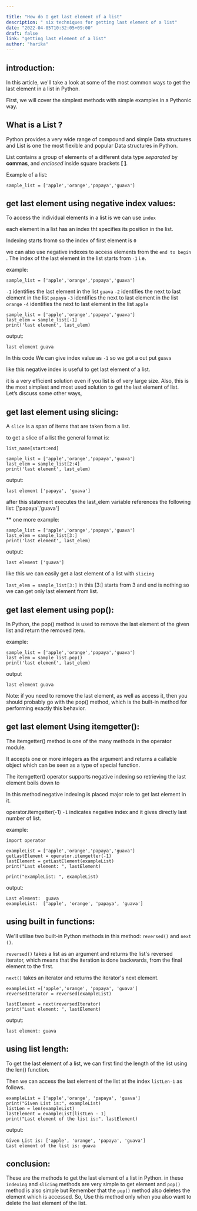 ```yaml
---

title: "How do I get last element of a list"
description: " six techniques for getting last element of a list"
date: "2022-04-05T10:32:05+09:00"
draft: false
link: "getting last element of a list"
author: "harika"
---
```


## introduction:

In this article, we'll take a look at some of the most common ways to get the last element in a list in Python.

First, we will cover the simplest methods with simple examples in a Pythonic way.

## What is a List ?

Python provides a very wide range of compound and simple Data structures and List is one the most flexible and popular Data structures in Python.

List contains a group of elements of a different data type *separated* by **commas**, and *enclosed* inside square brackets **[ ]**. 

Example of a list:

```
sample_list = ['apple','orange','papaya','guava']

```
## get last element using negative index values:

To access the individual elements in a list is we can use `index`

each element in a list has an index tht specifies its position in the list.

Indexing starts from`0` so the index of first element is `0`

we can also use negative indexes to access elements from the `end to begin `. The index of the last element in the list starts from `-1`
i.e.
 
example:

```
sample_list = ['apple','orange','papaya','guava']
```
`-1` identifies the last element in the list `guava`
`-2` identifies the next to last element in the list `papaya`
`-3` identifies the next to last element in the list `orange`
`-4` identifies the next to last element in the list  `apple`

```
sample_list = ['apple','orange','papaya','guava']
last_elem = sample_list[-1]
print('last element', last_elem)
```
output:
```
last element guava

```
In this code We can give index value as `-1` so we got a out put `guava`

like this negative index is useful to get last element of a list.

it is a very efficient solution even if you list is of very large size. Also, this is the most simplest and most used solution to get the last element of list. Let’s discuss some other ways,

## get last element using slicing:

A `slice` is a span of items that are taken from a list.

to get a slice of a list the general format is:
```
list_name[start:end]
```


```
sample_list = ['apple','orange','papaya','guava']
last_elem = sample_list[2:4]
print('last element', last_elem)

```
output:
```
last element ['papaya', 'guava']
```

after this statement executes the last_elem variable references the following list:
['papaya','guava']

** one more example:

```
sample_list = ['apple','orange','papaya','guava']
last_elem = sample_list[3:]
print('last element', last_elem)
```
output:
```
last element ['guava']
```
like this we can easily get a last element of a list with `slicing`

`last_elem = sample_list[3:]` in this [3:] starts from 3 and end is nothing so we can get only last element from list.

## get last element using pop():

In Python, the pop() method is used to remove the last element of the given list and return the removed item.

example:
```
sample_list = ['apple','orange','papaya','guava']
last_elem = sample_list.pop()
print('last element', last_elem)
```
output
```
last element guava
```
Note:
if you need to remove the last element, as well as access it, then you should probably go with the pop() method, which is the built-in method for performing exactly this behavior.

## get last element Using itemgetter():

The itemgetter() method is one of the many methods in the operator module. 

It accepts one or more integers as the argument and returns a callable object which can be seen as a type of special function.

The itemgetter() operator supports negative indexing so retrieving the last element boils down to

In this method negative indexing is placed major role to get last element in it.

operator.itemgetter(-1) `-1` indicates negative index and it gives directly last number of list.

example:
```
import operator

exampleList = ['apple','orange','papaya','guava']
getLastElement = operator.itemgetter(-1)
lastElement = getLastElement(exampleList)
print("Last element: ", lastElement)

print("exampleList: ", exampleList)

```
output:

```
Last element:  guava
exampleList:  ['apple', 'orange', 'papaya', 'guava']
```
## using built in functions:

We'll utilise two built-in Python methods in this method: `reversed()` and `next ()`.

`reversed()` takes a list as an argument and returns the list's reversed iterator, which means that the iteration is done backwards, from the final element to the first. 

`next()` takes an iterator and returns the iterator's next element.

```
exampleList =['apple','orange', 'papaya', 'guava']
reversedIterator = reversed(exampleList)

lastElement = next(reversedIterator)
print("Last element: ", lastElement)

```
output:
```
last element: guava

```

## using list length:

To get the last element of a list, we can first find the length of the list using the len() function.

Then we can access the last element of the list at the index `listLen-1` as follows.

```
exampleList = ['apple','orange', 'papaya', 'guava']
print("Given List is:", exampleList)
listLen = len(exampleList)
lastElement = exampleList[listLen - 1]
print("Last element of the list is:", lastElement)
```
output:
```
Given List is: ['apple', 'orange', 'papaya', 'guava']
Last element of the list is: guava
```

## conclusion:

These are the methods to get the last element of a list in Python.
in these `indexing`  and `slicing` methods are very simple to get element and `pop()` method is also simple but Remember that the `pop()` method also deletes the element which is accessed. So, Use this method only when you also want to delete the last element of the list. 















